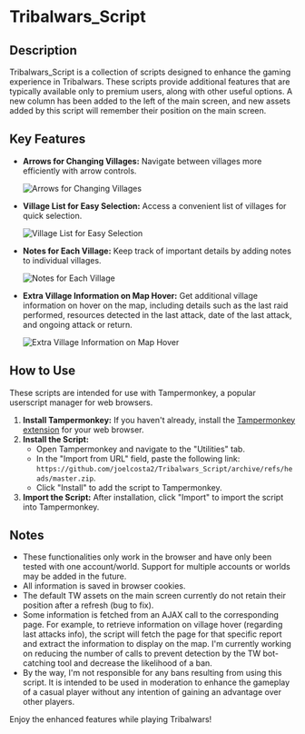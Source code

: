 # Tribalwars_Script

## Description

Tribalwars_Script is a collection of scripts designed to enhance the gaming experience in Tribalwars. These scripts provide additional features that are typically available only to premium users, along with other useful options. A new column has been added to the left of the main screen, and new assets added by this script will remember their position on the main screen.

## Key Features

- **Arrows for Changing Villages:** Navigate between villages more efficiently with arrow controls.

  ![Arrows for Changing Villages](images/arrows_example.png)

- **Village List for Easy Selection:** Access a convenient list of villages for quick selection.

  ![Village List for Easy Selection](images/village_list_example.png)

- **Notes for Each Village:** Keep track of important details by adding notes to individual villages.

  ![Notes for Each Village](images/notes_example.png)

- **Extra Village Information on Map Hover:** Get additional village information on hover on the map, including details such as the last raid performed, resources detected in the last attack, date of the last attack, and ongoing attack or return.

  ![Extra Village Information on Map Hover](images/extra_info_example.png)

## How to Use

These scripts are intended for use with Tampermonkey, a popular userscript manager for web browsers.

1. **Install Tampermonkey:** If you haven't already, install the [Tampermonkey extension](https://www.tampermonkey.net/) for your web browser.
2. **Install the Script:**
   - Open Tampermonkey and navigate to the "Utilities" tab.
   - In the "Import from URL" field, paste the following link: `https://github.com/joelcosta2/Tribalwars_Script/archive/refs/heads/master.zip`.
   - Click "Install" to add the script to Tampermonkey.
3. **Import the Script:** After installation, click "Import" to import the script into Tampermonkey.

## Notes

- These functionalities only work in the browser and have only been tested with one account/world. Support for multiple accounts or worlds may be added in the future.
- All information is saved in browser cookies.
- The default TW assets on the main screen currently do not retain their position after a refresh (bug to fix).
- Some information is fetched from an AJAX call to the corresponding page. For example, to retrieve information on village hover (regarding last attacks info), the script will fetch the page for that specific report and extract the information to display on the map. I'm currently working on reducing the number of calls to prevent detection by the TW bot-catching tool and decrease the likelihood of a ban.
- By the way, I'm not responsible for any bans resulting from using this script. It is intended to be used in moderation to enhance the gameplay of a casual player without any intention of gaining an advantage over other players.

Enjoy the enhanced features while playing Tribalwars!
